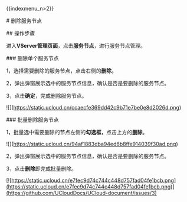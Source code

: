 {{indexmenu_n>2}}

\# 删除服务节点

\#\# 操作步骤

进入**VServer管理页面**，点击**服务节点**，进行服务节点管理。

\#\#\# 删除单个服务节点

1，选择需要删除的服务节点，点击右侧的**删除**。

2，弹出弹窗展示选中的服务节点信息，确认是否是要删除的服务节点。

3，点击**确定**，完成删除服务节点。

\!\[\](<https://static.ucloud.cn/ccaecfe369dd42c9b71e7be0e8d2026d.png>)

\#\#\# 批量删除服务节点

1，批量选中需要删除的节点左侧的**勾选框**，点击上方的**删除**。

\!\[\](<https://static.ucloud.cn/94af1883dba94ed6b8ffe914039f30ad.png>)

2，弹出弹窗展示选中的服务节点信息，确认是否是要删除的服务节点。

3，点击**删除**即完成批量删除。

[![https://static.ucloud.cn/e7fec9d74c744c448d757fad04fe1bcb.png](https://static.ucloud.cn/e7fec9d74c744c448d757fad04fe1bcb.png)](https://github.com/UCloudDocs/UCloud-document/issues/3)
